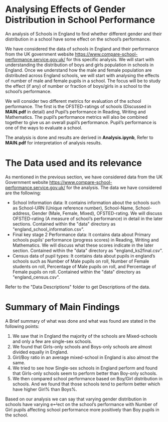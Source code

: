 # Analysing Effects of Gender Distribution in School Performance

An analysis of Schools in England to find whether different gender and their distribution in a school have some effect on the school’s performance.

We have considered the data of schools in England and their performance from the UK government website https://www.compare-school-performance.service.gov.uk/ for this specific analysis. We will start with understanding the distribution of boys and girls population in schools in England. Once we understand how the male and female population are distributed across England schools, we will start with analysing the effects of number of male and female pupils in a school. The focus will be to study the effect (if any) of number or fraction of boys/girls in a school to the school’s performance.

We will consider two different metrics for evaluation of the school performance. The first is the OFSTED-ratings of schools (Discussed in **MAIN.pdf** in detail) and Pupil’s performance in Reading, Writing and Mathematics. The pupil’s performance metrics will also be combined together to give us an overall pupil’s performance. Pupil’s performance is one of the ways to evaluate a school.

The analysis is done and results are derived in **Analysis.ipynb**, Refer to **MAIN.pdf** for interpretation of analysis results.

# The Data used and its relevance

As mentioned in the previous section, we have considered data from the UK Government website https://www.compare-school-performance.service.gov.uk/ for the analysis. The data we have considered are the following:

* School Information data: It contains information about the schools such as School-URN (Unique reference number), School-Name, School-address, Gender (Male, Female, Mixed), OFSTED-rating. We will discuss OFSTED-rating (A measure of school’s performance) in detail in the later sections. Contained within the "data" directory as "england_school_information.csv".
* Final key stage 2 Performance data: It contains data about Primary schools pupils’ performance (progress scores) in Reading, Writing and Mathematics. We will discuss what these scores indicate in the later section. Contained within the "data" directory as "england_ks2final.csv".
* Census data of pupil types: It contains data about pupils in england’s schools such as Number of Male pupils on roll, Number of Female students on roll, Percentage of Male pupils on roll, and Percentage of Female pupils on roll. Contained within the "data" directory as "england_census.csv".

Refer to the "Data Descriptions" folder to get Descriptions of the data.

# Summary of Main Findings

A Brief summary of what was done and what was found are stated in the following points:

1. We saw that in England the majority of the schools are Mixed-schools and only a few are single-sex schools.
2. We found that Girls-only schools and Boys-only schools are almost divided equally in England.
3. Girl/Boy ratio in an average mixed-school in England is also almost the same.
4. We tried to see how Single-sex schools in England perform and found that
Girls-only schools seem to perform better than Boy-only schools.
5. We then compared school performance based on Boy/Girl distribution in schools. And we found that those schools tend to perform better which have higher Girl% than Boys%.

Based on our analysis we can say that varying gender distribution in schools have varying e↵ect on the school’s performance with Number of Girl pupils affecting school performance more positively than Boy pupils in the school.

